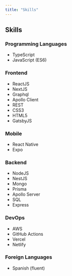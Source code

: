 ```yaml
---
title: "Skills"
---
```

## Skills

### Programming Languages
* TypeScript
* JavaScript (ES6)

### Frontend
* ReactJS
* NextJS
* Graphql
* Apollo Client
* REST
* CSS3
* HTML5
* GatsbyJS

### Mobile
* React Native
* Expo

### Backend
* NodeJS
* NestJS
* Mongo
* Prisma
* Apollo Server
* SQL
* Express

### DevOps
* AWS
* GitHub Actions
* Vercel
* Netlify

### Foreign Languages
* Spanish (fluent)
